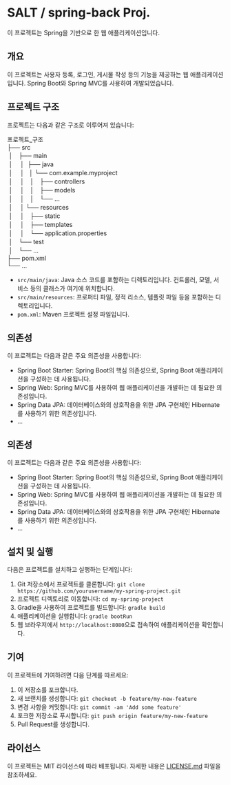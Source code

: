 # SALT / spring-back Proj.

이 프로젝트는 Spring을 기반으로 한 웹 애플리케이션입니다.

## 개요

이 프로젝트는 사용자 등록, 로그인, 게시물 작성 등의 기능을 제공하는 웹 애플리케이션입니다. Spring Boot와 Spring MVC를 사용하여 개발되었습니다.

## 프로젝트 구조

프로젝트는 다음과 같은 구조로 이루어져 있습니다:

프로젝트_구조  
├── src  
&nbsp;│　├── main  
&nbsp;│　 │ &nbsp;├── java  
&nbsp;│ 　│ &nbsp;&nbsp;│ └── com.example.myproject  
&nbsp;│ 　│　│　├── controllers  
&nbsp;│ 　│　│　├── models  
&nbsp;│ 　│　│　└── ...  
&nbsp;│ 　│ └── resources  
&nbsp;│ 　│　├── static  
&nbsp;│ 　│　├── templates  
&nbsp;│ 　│　└── application.properties  
&nbsp;│　└── test  
&nbsp;│　└── ...  
├── pom.xml  
└── ...  


- `src/main/java`: Java 소스 코드를 포함하는 디렉토리입니다. 컨트롤러, 모델, 서비스 등의 클래스가 여기에 위치합니다.
- `src/main/resources`: 프로퍼티 파일, 정적 리소스, 템플릿 파일 등을 포함하는 디렉토리입니다.
- `pom.xml`: Maven 프로젝트 설정 파일입니다.

## 의존성

이 프로젝트는 다음과 같은 주요 의존성을 사용합니다:

- Spring Boot Starter: Spring Boot의 핵심 의존성으로, Spring Boot 애플리케이션을 구성하는 데 사용됩니다.
- Spring Web: Spring MVC를 사용하여 웹 애플리케이션을 개발하는 데 필요한 의존성입니다.
- Spring Data JPA: 데이터베이스와의 상호작용을 위한 JPA 구현체인 Hibernate를 사용하기 위한 의존성입니다.
- ...

## 의존성

이 프로젝트는 다음과 같은 주요 의존성을 사용합니다:

- Spring Boot Starter: Spring Boot의 핵심 의존성으로, Spring Boot 애플리케이션을 구성하는 데 사용됩니다.
- Spring Web: Spring MVC를 사용하여 웹 애플리케이션을 개발하는 데 필요한 의존성입니다.
- Spring Data JPA: 데이터베이스와의 상호작용을 위한 JPA 구현체인 Hibernate를 사용하기 위한 의존성입니다.
- ...

## 설치 및 실행

다음은 프로젝트를 설치하고 실행하는 단계입니다:

1. Git 저장소에서 프로젝트를 클론합니다: `git clone https://github.com/yourusername/my-spring-project.git`
2. 프로젝트 디렉토리로 이동합니다: `cd my-spring-project`
3. Gradle을 사용하여 프로젝트를 빌드합니다: `gradle build`
4. 애플리케이션을 실행합니다: `gradle bootRun`
5. 웹 브라우저에서 `http://localhost:8080`으로 접속하여 애플리케이션을 확인합니다.

## 기여

이 프로젝트에 기여하려면 다음 단계를 따르세요:

1. 이 저장소를 포크합니다.
2. 새 브랜치를 생성합니다: `git checkout -b feature/my-new-feature`
3. 변경 사항을 커밋합니다: `git commit -am 'Add some feature'`
4. 포크한 저장소로 푸시합니다: `git push origin feature/my-new-feature`
5. Pull Request를 생성합니다.

## 라이선스

이 프로젝트는 MIT 라이선스에 따라 배포됩니다. 자세한 내용은 [LICENSE.md](./LICENSE.md) 파일을 참조하세요.
